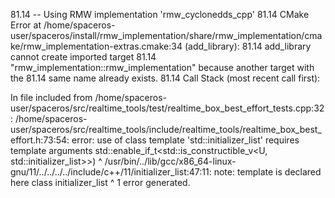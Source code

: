 81.14 -- Using RMW implementation 'rmw_cyclonedds_cpp'
81.14 CMake Error at /home/spaceros-user/spaceros/install/rmw_implementation/share/rmw_implementation/cmake/rmw_implementation-extras.cmake:34 (add_library):
81.14   add_library cannot create imported target
81.14   "rmw_implementation::rmw_implementation" because another target with the
81.14   same name already exists.
81.14 Call Stack (most recent call first):


In file included from /home/spaceros-user/spaceros/src/realtime_tools/test/realtime_box_best_effort_tests.cpp:32:
/home/spaceros-user/spaceros/src/realtime_tools/include/realtime_tools/realtime_box_best_effort.h:73:54: error: use of class template 'std::initializer_list' requires template arguments
    std::enable_if_t<std::is_constructible_v<U, std::initializer_list>>)
                                                     ^
/usr/bin/../lib/gcc/x86_64-linux-gnu/11/../../../../include/c++/11/initializer_list:47:11: note: template is declared here
    class initializer_list
          ^
1 error generated.
